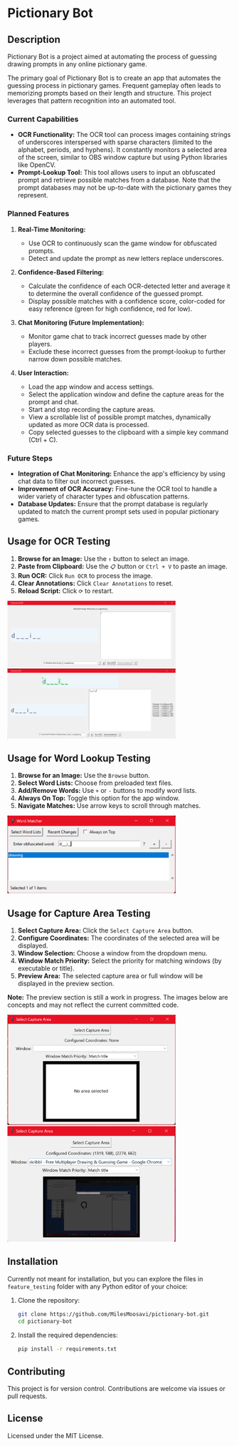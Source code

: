 # Pictionary Bot

## Description
Pictionary Bot is a project aimed at automating the process of guessing drawing prompts in any online pictionary game.

The primary goal of Pictionary Bot is to create an app that automates the guessing process in pictionary games. 
Frequent gameplay often leads to memorizing prompts based on their length and structure. 
This project leverages that pattern recognition into an automated tool.

### Current Capabilities
- **OCR Functionality:** The OCR tool can process images containing strings of underscores interspersed with sparse characters (limited to the alphabet, periods, and hyphens). It constantly monitors a selected area of the screen, similar to OBS window capture but using Python libraries like OpenCV.
- **Prompt-Lookup Tool:** This tool allows users to input an obfuscated prompt and retrieve possible matches from a database. Note that the prompt databases may not be up-to-date with the pictionary games they represent.

### Planned Features
1. **Real-Time Monitoring:**
   - Use OCR to continuously scan the game window for obfuscated prompts.
   - Detect and update the prompt as new letters replace underscores.

2. **Confidence-Based Filtering:**
   - Calculate the confidence of each OCR-detected letter and average it to determine the overall confidence of the guessed prompt.
   - Display possible matches with a confidence score, color-coded for easy reference (green for high confidence, red for low).

3. **Chat Monitoring (Future Implementation):**
   - Monitor game chat to track incorrect guesses made by other players.
   - Exclude these incorrect guesses from the prompt-lookup to further narrow down possible matches.

4. **User Interaction:**
   - Load the app window and access settings.
   - Select the application window and define the capture areas for the prompt and chat.
   - Start and stop recording the capture areas.
   - View a scrollable list of possible prompt matches, dynamically updated as more OCR data is processed.
   - Copy selected guesses to the clipboard with a simple key command (Ctrl + C).

### Future Steps
- **Integration of Chat Monitoring:** Enhance the app's efficiency by using chat data to filter out incorrect guesses.
- **Improvement of OCR Accuracy:** Fine-tune the OCR tool to handle a wider variety of character types and obfuscation patterns.
- **Database Updates:** Ensure that the prompt database is regularly updated to match the current prompt sets used in popular pictionary games.

## Usage for OCR Testing
1. **Browse for an Image:** Use the `↑` button to select an image.
2. **Paste from Clipboard:** Use the `📋` button or `Ctrl + V` to paste an image.
3. **Run OCR:** Click `Run OCR` to process the image.
4. **Clear Annotations:** Click `Clear Annotations` to reset.
5. **Reload Script:** Click `⟳` to restart.

<img src="./assets/ocr_testing_before.png" width="75%">
<img src="./assets/ocr_testing_after.png" width="75%">

## Usage for Word Lookup Testing
1. **Browse for an Image:** Use the `Browse` button.
2. **Select Word Lists:** Choose from preloaded text files.
3. **Add/Remove Words:** Use `+` or `-` buttons to modify word lists.
4. **Always On Top:** Toggle this option for the app window.
5. **Navigate Matches:** Use arrow keys to scroll through matches.

<img src="./assets/word_lookup_testing.png" width="75%">

## Usage for Capture Area Testing
1. **Select Capture Area:** Click the `Select Capture Area` button.
2. **Configure Coordinates:** The coordinates of the selected area will be displayed.
3. **Window Selection:** Choose a window from the dropdown menu.
4. **Window Match Priority:** Select the priority for matching windows (by executable or title).
5. **Preview Area:** The selected capture area or full window will be displayed in the preview section.

**Note:** The preview section is still a work in progress. The images below are concepts and may not reflect the current committed code.

<img src="./assets/capture_area_before.png" width="75%">
<img src="./assets/capture_area_after.png" width="75%">

## Installation
Currently not meant for installation, but you can explore the files in `feature_testing` folder with any Python editor of your choice:
1. Clone the repository:
   ```bash
   git clone https://github.com/MilesMoosavi/pictionary-bot.git
   cd pictionary-bot
   ```
2. Install the required dependencies:
   ```bash
   pip install -r requirements.txt
   ```

## Contributing
This project is for version control. Contributions are welcome via issues or pull requests.
 
## License
Licensed under the MIT License.
